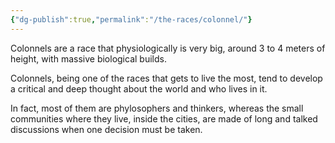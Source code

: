 ```yaml
---
{"dg-publish":true,"permalink":"/the-races/colonnel/"}
---
```


Colonnels are a race that physiologically is very big, around 3 to 4 meters of height, with massive biological builds.

Colonnels, being one of the races that gets to live the most, tend to develop a critical and deep thought about the world and who lives in it.

In fact, most of them are phylosophers and thinkers, whereas the small communities where they live, inside the cities, are made of long and talked discussions when one decision must be taken.